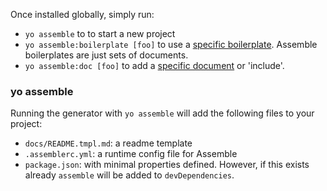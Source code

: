 Once installed globally, simply run:

* `yo assemble` to to start a new project
* `yo assemble:boilerplate [foo]` to use a [specific boilerplate](https://github.com/assemble/assemble-boilerplates). Assemble boilerplates are just sets of documents.
* `yo assemble:doc [foo]` to add a [specific document](https://github.com/assemble/assemble-readme-includes) or 'include'.

### yo assemble

Running the generator with `yo assemble` will add the following files to your project:

* `docs/README.tmpl.md`: a readme template
* `.assemblerc.yml`: a runtime config file for Assemble
* `package.json`: with minimal properties defined. However, if this exists already `assemble` will be added to `devDependencies`.